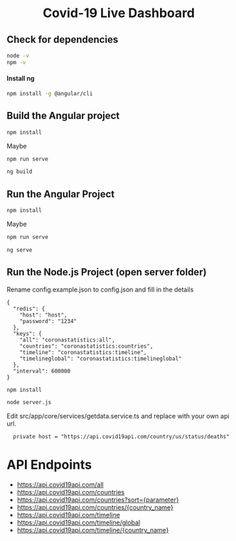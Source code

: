 
<h1 align="center">Covid-19 Live Dashboard</h1>

## Check for dependencies

```sh
node -v
npm -v
```
#### Install ng

```sh
npm install -g @angular/cli
```


## Build the Angular project

```sh
npm install
```
Maybe

```sh
npm run serve
```

```sh
ng build
```


## Run the Angular Project

```sh
npm install
```

Maybe

```sh
npm run serve
```

```sh
ng serve
```

## Run the Node.js Project (open server folder)

Rename config.example.json to config.json and fill in the details

```
{
  "redis": {
    "host": "host",
    "password": "1234"
  },
  "keys": {
    "all": "coronastatistics:all",
    "countries": "coronastatistics:countries",
    "timeline": "coronastatistics:timeline",
    "timelineglobal": "coronastatistics:timelineglobal"
  },
  "interval": 600000
}
```

```sh
npm install
```

```sh
node server.js
```
Edit src/app/core/services/getdata.service.ts and replace with your own api url.

```
  private host = "https://api.covid19api.com/country/us/status/deaths"
```

# API Endpoints

* https://api.covid19api.com/all
* https://api.covid19api.com/countries
* https://api.covid19api.com/countries?sort={parameter}
* https://api.covid19api.com/countries/{country_name}
* https://api.covid19api.com/timeline
* https://api.covid19api.com/timeline/global
* https://api.covid19api.com/timeline/{country_name}
